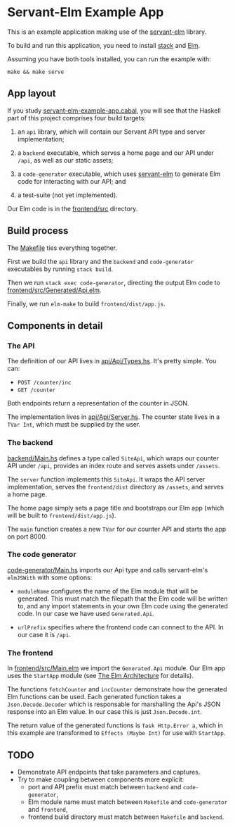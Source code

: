 Servant-Elm Example App
=======================

This is an example application making use of the
[servant-elm](https://github.com/mattjbray/servant-elm) library.

To build and run this application, you need to install
[stack](https://github.com/commercialhaskell/stack) and
[Elm](http://elm-lang.org/install).

Assuming you have both tools installed, you can run the example with:

```
make && make serve
```


App layout
----------

If you study [servant-elm-example-app.cabal](servant-elm-example-app.cabal), you will see that the Haskell part
of this project comprises four build targets:

1. an `api` library, which will contain our Servant API type and server
   implementation;

2. a `backend` executable, which serves a home page and our API under `/api`, as
   well as our static assets;

3. a `code-generator` executable, which uses
   [servant-elm](https://github.com/mattjbray/servant-elm) to generate Elm code
   for interacting with our API; and

4. a test-suite (not yet implemented).

Our Elm code is in the [frontend/src](frontend/src) directory.


Build process
-------------

The [Makefile](Makefile) ties everything together.

First we build the `api` library and the `backend` and `code-generator`
executables by running `stack build`.

Then we run `stack exec code-generator`, directing the output Elm code to
[frontend/src/Generated/Api.elm](frontend/src/Generated/Api.elm).

Finally, we run `elm-make` to build `frontend/dist/app.js`.


Components in detail
--------------------


### The API

The definition of our API lives in [api/Api/Types.hs](api/Api/Types.hs). It's
pretty simple. You can:

* `POST /counter/inc`
* `GET /counter`

Both endpoints return a representation of the counter in JSON.

The implementation lives in [api/Api/Server.hs](api/Api/Server.hs). The counter
state lives in a `TVar Int`, which must be supplied by the user.


### The backend

[backend/Main.hs](backend/Main.hs) defines a type called `SiteApi`, which wraps
our counter API under `/api`, provides an index route and serves assets under
`/assets`.

The `server` function implements this `SiteApi`. It wraps the API server
implementation, serves the `frontend/dist` directory as `/assets`, and serves
a home page.

The home page simply sets a page title and bootstraps our Elm app (which will be
built to `frontend/dist/app.js`).

The `main` function creates a new `TVar` for our counter API and starts the app
on port 8000.


### The code generator

[code-generator/Main.hs](code-generator/Main.hs) imports our Api type and calls
servant-elm's `elmJSWith` with some options:

* `moduleName` configures the name of the Elm module that will be generated.
  This must match the filepath that the Elm code will be written to, and any
  import statements in your own Elm code using the generated code. In our case
  we have used `Generated.Api`.

* `urlPrefix` specifies where the frontend code can connect to the API. In our
  case it is `/api`.


### The frontend

In [frontend/src/Main.elm](frontend/src/Main.elm) we import the `Generated.Api`
module. Our Elm app uses the `StartApp` module (see
[The Elm Architecture](https://github.com/evancz/elm-architecture-tutorial/) for
details).

The functions `fetchCounter` and `incCounter` demonstrate how the generated Elm
functions can be used. Each generated function takes a `Json.Decode.Decoder`
which is responsable for marshalling the Api's JSON response into an Elm value.
In our case this is just `Json.Decode.int`.

The return value of the generated functions is `Task Http.Error a`, which in
this example are transformed to `Effects (Maybe Int)` for use with `StartApp`.


TODO
----

* Demonstrate API endpoints that take parameters and captures.
* Try to make coupling between components more explicit:
  * port and API prefix must match between `backend` and `code-generator`,
  * Elm module name must match between `Makefile` and `code-generator` and
    `frontend`,
  * frontend build directory must match between `Makefile` and `backend`.
